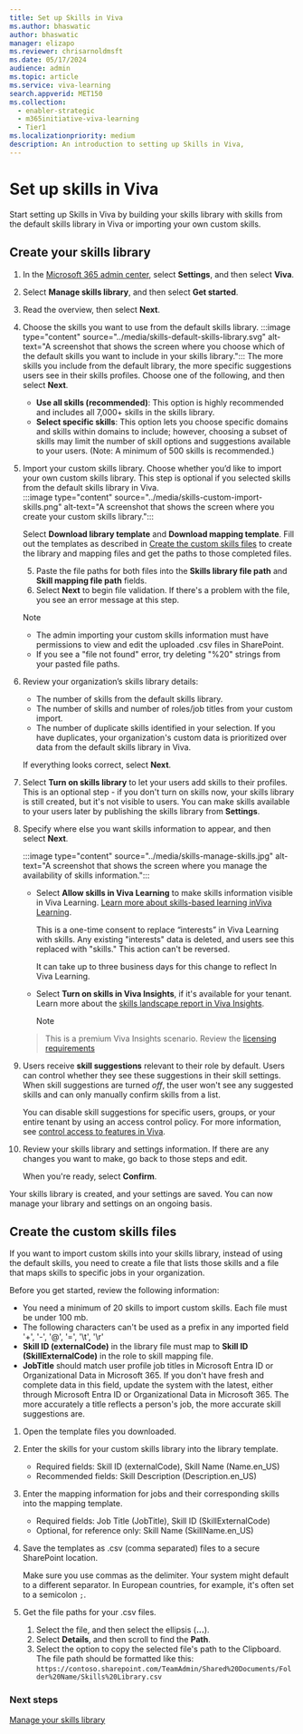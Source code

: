 ```yaml
---
title: Set up Skills in Viva 
ms.author: bhaswatic
author: bhaswatic
manager: elizapo
ms.reviewer: chrisarnoldmsft
ms.date: 05/17/2024
audience: admin
ms.topic: article
ms.service: viva-learning
search.appverid: MET150
ms.collection:
  - enabler-strategic
  - m365initiative-viva-learning
  - Tier1
ms.localizationpriority: medium
description: An introduction to setting up Skills in Viva, 
---
```


# Set up skills in Viva 

Start setting up Skills in Viva by building your skills library with skills from the default skills library in Viva or importing your own custom skills. 

## Create your skills library

1. In the [Microsoft 365 admin center](https://admin.microsoft.com/adminportal/home#/featureexplorer), select **Settings**, and then select **Viva**.  
2. Select **Manage skills library**, and then select **Get started**.  
3. Read the overview, then select **Next**.
4. Choose the skills you want to use from the default skills library. 
   :::image type="content" source="../media/skills-default-skills-library.svg" alt-text="A screenshot that shows the screen where you choose which of the default skills you want to include in your skills library.":::
   The more skills you include from the default library, the more specific suggestions users see in their skills profiles. Choose one of the following, and then select **Next**.

   - **Use all skills (recommended)**: This option is highly recommended and includes all 7,000+ skills in the skills library.  
   - **Select specific skills**: This option lets you choose specific domains and skills within domains to include; however, choosing a subset of skills may limit the number of skill options and suggestions available to your users. (Note: A minimum of 500 skills is recommended.)  

5. Import your custom skills library. Choose whether you’d like to import your own custom skills library. This step is optional if you selected skills from the default skills library in Viva.  
   :::image type="content" source="../media/skills-custom-import-skills.png" alt-text="A screenshot that shows the screen where you create your custom skills library.":::

   Select **Download library template** and **Download mapping template**. Fill out the templates as described in [Create the custom skills files](#create-the-custom-skills-files) to create the library and mapping files and get the paths to those completed files.

   5. Paste the file paths for both files into the **Skills library file path** and **Skill mapping file path** fields. 
   6. Select **Next** to begin file validation. If there's a problem with the file, you see an error message at this step.  

   > [!NOTE]
   > - The admin importing your custom skills information must have permissions to view and edit the uploaded .csv files in SharePoint.
   > - If you see a "file not found" error, try deleting "%20" strings from your pasted file paths. 

6. Review your organization’s skills library details:  

     - The number of skills from the default skills library.
     - The number of skills and number of roles/job titles from your custom import.
     - The number of duplicate skills identified in your selection. If you have duplicates, your organization's custom data is prioritized over data from the default skills library in Viva.

   If everything looks correct, select **Next**.
7. Select **Turn on skills library** to let your users add skills to their profiles. This is an optional step - if you don't turn on skills now, your skills library is still created, but it's not visible to users. You can make skills available to your users later by publishing the skills library from **Settings**.
8. Specify where else you want skills information to appear, and then select **Next**.

   :::image type="content" source="../media/skills-manage-skills.jpg" alt-text="A screenshot that shows the screen where you manage the availability of skills information.":::

   - Select **Allow skills in Viva Learning** to make skills information visible in Viva Learning. [Learn more about skills-based learning inViva Learning](/viva/learning/skills-in-learning).

      This is a one-time consent to replace “interests” in Viva Learning with skills. Any existing "interests" data is deleted, and users see this replaced with "skills." This action can't be reversed. 

      It can take up to three business days for this change to reflect In Viva Learning.  
   - Select **Turn on skills in Viva Insights**, if it's available for your tenant. Learn more about the [skills landscape report in Viva Insights](/viva/insights/advanced/introduction-to-advanced-insights).

      > [!NOTE]
   >This is a premium Viva Insights scenario. Review the [licensing requirements](https://www.microsoft.com/en-us/microsoft-viva/pricing) 

9. Users receive **skill suggestions** relevant to their role by default. Users can control whether they see these suggestions in their skill settings. When skill suggestions are turned *off*, the user won't see any suggested skills and can only manually confirm skills from a list. 

   You can disable skill suggestions for specific users, groups, or your entire tenant by using an access control policy. For more information, see [control access to features in Viva](../feature-access-management.md).
    

10. Review your skills library and settings information. If there are any changes you want to make, go back to those steps and edit.  

    When you're ready, select **Confirm**.  

Your skills library is created, and your settings are saved. You can now manage your library and settings on an ongoing basis.

## Create the custom skills files

If you want to import custom skills into your skills library, instead of using the default skills, you need to create a file that lists those skills and a file that maps skills to specific jobs in your organization.

Before you get started, review the following information: 
- You need a minimum of 20 skills to import custom skills. Each file must be under 100 mb. 
 - The following characters can't be used as a prefix in any imported field '+', '-', '@', '=', '\t', '\r' 
- **Skill ID (externalCode)** in the library file must map to **Skill ID (SkillExternalCode)** in the role to skill mapping file.  
- **JobTitle** should match user profile job titles in Microsoft Entra ID or Organizational Data in Microsoft 365. If you don't have fresh and complete data in this field, update the system with the latest, either through Microsoft Entra ID or Organizational Data in Microsoft 365. The more accurately a title reflects a person's job, the more accurate skill suggestions are. 


1. Open the template files you downloaded.
1. Enter the skills for your custom skills library into the library template.   
   - Required fields: Skill ID (externalCode), Skill Name (Name.en_US) 
   - Recommended fields: Skill Description (Description.en_US)  
3. Enter the mapping information for jobs and their corresponding skills into the mapping template.      
   - Required fields: Job Title (JobTitle), Skill ID (SkillExternalCode) 
   - Optional, for reference only: Skill Name (SkillName.en_US) 
  
1. Save the templates as .csv (comma separated) files to a secure SharePoint location.
   
   Make sure you use commas as the delimiter. Your system might default to a different separator. In European countries, for example, it's often set to a semicolon `;`.

4. Get the file paths for your .csv files. 
   1. Select the file, and then select the ellipsis (**...**).
   2. Select **Details**, and then scroll to find the **Path**.  
   3. Select the option to copy the selected file's path to the Clipboard. The file path should be formatted like this: `https://contoso.sharepoint.com/TeamAdmin/Shared%20Documents/Folder%20Name/Skills%20Library.csv`

### Next steps

[Manage your skills library](manage-skills-library.md)
